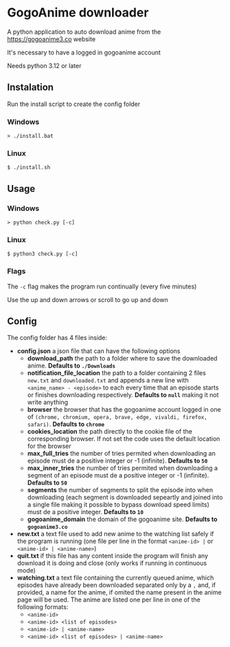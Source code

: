 # GogoAnime downloader

A python application to auto download anime from the https://gogoanime3.co website

It's necessary to have a logged in gogoanime account

Needs python 3.12 or later

## Instalation

Run the install script to create the config folder

### Windows

```
> ./install.bat
```

### Linux

```
$ ./install.sh
```

## Usage

### Windows

```
> python check.py [-c]
```

### Linux

```
$ python3 check.py [-c]
```

### Flags

The `-c` flag makes the program run continually (every five minutes)

Use the up and down arrows or scroll to go up and down

## Config

The config folder has 4 files inside:

-   **config.json** a json file that can have the following options
    -   **download_path** the path to a folder where to save the downloaded anime. **Defaults to `./Downloads`**
    -   **notification_file_location** the path to a folder containing 2 files `new.txt` and `downloaded.txt` and appends a new line with `<anime_name> - <episode>` to each every time that an episode starts or finishes downloading respectively. **Defaults to `null`** making it not write anything
    -   **browser** the browser that has the gogoanime account logged in one of `(chrome, chromium, opera, brave, edge, vivaldi, firefox, safari)`. **Defaults to `chrome`**
    -   **cookies_location** the path directly to the cookie file of the corresponding browser. If not set the code uses the default location for the browser
    -   **max_full_tries** the number of tries permited when downloading an episode must de a positive integer or -1 (infinite). **Defaults to `50`**
    -   **max_inner_tries** the number of tries permited when downloading a segment of an episode must de a positive integer or -1 (infinite). **Defaults to `50`**
    -   **segments** the number of segments to split the episode into when downloading (each segment is downloaded sepeartly and joined into a single file making it possible to bypass download speed limits) must de a positive integer. **Defaults to `10`**
    -   **gogoanime_domain** the domain of the gogoanime site. **Defaults to `gogoanime3.co`**
-   **new.txt** a text file used to add new anime to the watching list safely if the program is running (one file per line in the format `<anime-id> |` or `<anime-id> | <anime-name>`)
-   **quit.txt** if this file has any content inside the program will finish any download it is doing and close (only works if running in continuous mode)
-   **watching.txt** a text file containing the currently queued anime, which episodes have already been downloaded separated only by a `,` and, if provided, a name for the anime, if omited the name present in the anime page will be used. The anime are listed one per line in one of the following formats:
    -   `<anime-id>`
    -   `<anime-id> <list of episodes>`
    -   `<anime-id> | <anime-name>`
    -   `<anime-id> <list of episodes> | <anime-name>`
